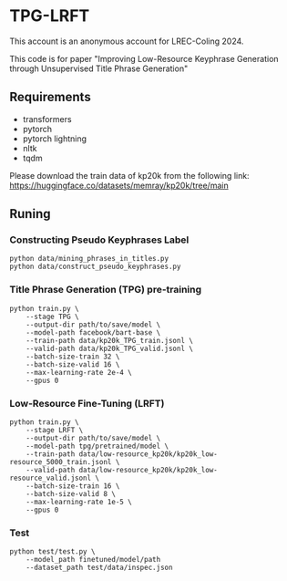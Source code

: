 # TPG-LRFT

This account is an anonymous account for LREC-Coling 2024.

This code is for paper "Improving Low-Resource Keyphrase Generation through Unsupervised Title Phrase Generation"

## Requirements    
- transformers
- pytorch
- pytorch lightning
- nltk
- tqdm

Please download the train data of kp20k from the following link:
https://huggingface.co/datasets/memray/kp20k/tree/main

## Runing
### Constructing Pseudo Keyphrases Label
```shell
python data/mining_phrases_in_titles.py
python data/construct_pseudo_keyphrases.py
```

### Title Phrase Generation (TPG) pre-training
```shell
python train.py \
    --stage TPG \
    --output-dir path/to/save/model \
    --model-path facebook/bart-base \
    --train-path data/kp20k_TPG_train.jsonl \
    --valid-path data/kp20k_TPG_valid.jsonl \
    --batch-size-train 32 \
    --batch-size-valid 16 \
    --max-learning-rate 2e-4 \
    --gpus 0 
```

### Low-Resource Fine-Tuning (LRFT)
```shell
python train.py \
    --stage LRFT \
    --output-dir path/to/save/model \
    --model-path tpg/pretrained/model \
    --train-path data/low-resource_kp20k/kp20k_low-resource_5000_train.jsonl \
    --valid-path data/low-resource_kp20k/kp20k_low-resource_valid.jsonl \
    --batch-size-train 16 \
    --batch-size-valid 8 \
    --max-learning-rate 1e-5 \
    --gpus 0 
```

### Test
```shell
python test/test.py \
    --model_path finetuned/model/path
    --dataset_path test/data/inspec.json
```

